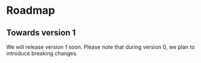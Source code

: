 # Roadmap

## Towards version 1

We will release version 1 soon.
Please note that during version 0, we plan to introduce breaking changes.
